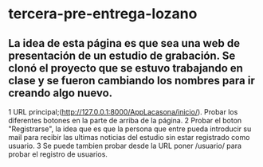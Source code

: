 # tercera-pre-entrega-lozano
## La idea de esta página es que sea una web de presentación de un estudio de grabación. Se clonó el proyecto que se estuvo trabajando en clase y se fueron cambiando los nombres para ir creando algo nuevo.
1 URL principal;(http://127.0.0.1:8000/AppLacasona/inicio/). Probar los diferentes botones en la parte de arriba de la página. 
2 Probar el boton "Registrarse", la idea que es que la persona que entre pueda introducir su mail para recibir las ultimas noticias del estudio sin estar registrado como usuario.
3 Se puede tambien probar desde la URL poner /usuario/ para probar el registro de usuarios.

